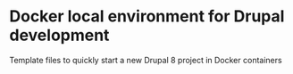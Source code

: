 # Docker local environment for Drupal development

Template files to quickly start a new Drupal 8 project in Docker containers
